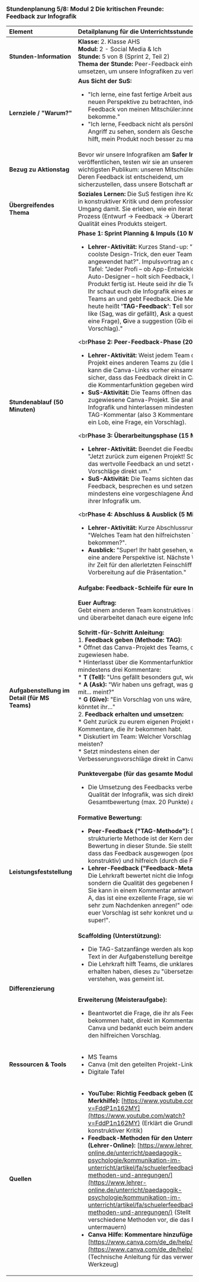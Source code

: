 ### **Stundenplanung 5/8: Modul 2 Die kritischen Freunde: Feedback zur Infografik**

| **Element** | **Detailplanung für die Unterrichtsstunde** |
| :--- | :--- |
| **Stunden-Information** | **Klasse:** 2. Klasse AHS<br>**Modul:** 2 - Social Media & Ich<br>**Stunde:** 5 von 8 (Sprint 2, Teil 2)<br>**Thema der Stunde:** Peer-Feedback einholen und umsetzen, um unsere Infografiken zu verbessern. |
| **Lernziele / "Warum?"** | **Aus Sicht der SuS:**<br><ul><li>"Ich lerne, eine fast fertige Arbeit aus einer neuen Perspektive zu betrachten, indem ich Feedback von meinen Mitschüler:innen bekomme."</li><li>"Ich lerne, Feedback nicht als persönlichen Angriff zu sehen, sondern als Geschenk, das mir hilft, mein Produkt noch besser zu machen."</li></ul> |
| **Bezug zu Aktionstag** | Bevor wir unsere Infografiken am **Safer Internet Day** veröffentlichen, testen wir sie an unserem wichtigsten Publikum: unseren Mitschüler:innen. Deren Feedback ist entscheidend, um sicherzustellen, dass unsere Botschaft ankommt. |
| **Übergreifendes Thema** | **Soziales Lernen:** Die SuS festigen ihre Kompetenzen in konstruktiver Kritik und dem professionellen Umgang damit. Sie erleben, wie ein iterativer Prozess (Entwurf -> Feedback -> Überarbeitung) die Qualität eines Produkts steigert. |
| **Stundenablauf (50 Minuten)** | **Phase 1: Sprint Planning & Impuls (10 Min.)**<br><ul><li>**Lehrer-Aktivität:** Kurzes Stand-up: "Was ist der coolste Design-Trick, den euer Team bisher angewendet hat?". Impulsvortrag an der digitalen Tafel: "Jeder Profi – ob App-Entwickler oder Auto-Designer – holt sich Feedback, bevor ein Produkt fertig ist. Heute seid ihr die Test-Nutzer! Ihr schaut euch die Infografik eines anderen Teams an und gebt Feedback. Die Methode heute heißt **'TAG-Feedback'**: **T**ell something you like (Sag, was dir gefällt), **A**sk a question (Stell eine Frage), **G**ive a suggestion (Gib einen Vorschlag)."</li></ul><br**Phase 2: Peer-Feedback-Phase (20 Min.)**<br><ul><li>**Lehrer-Aktivität:** Weist jedem Team das Canva-Projekt eines anderen Teams zu (die Lehrkraft kann die Canva-Links vorher einsammeln). Stellt sicher, dass das Feedback direkt in Canva über die Kommentarfunktion gegeben wird.</li><li>**SuS-Aktivität:** Die Teams öffnen das zugewiesene Canva-Projekt. Sie analysieren die Infografik und hinterlassen mindestens einen TAG-Kommentar (also 3 Kommentare insgesamt: ein Lob, eine Frage, ein Vorschlag).</li></ul><br**Phase 3: Überarbeitungsphase (15 Min.)**<br><ul><li>**Lehrer-Aktivität:** Beendet die Feedback-Runde. "Jetzt zurück zum eigenen Projekt! Schaut euch das wertvolle Feedback an und setzt einen der Vorschläge direkt um."</li><li>**SuS-Aktivität:** Die Teams sichten das erhaltene Feedback, besprechen es und setzen mindestens eine vorgeschlagene Änderung in ihrer Infografik um.</li></ul><br**Phase 4: Abschluss & Ausblick (5 Min.)**<br><ul><li>**Lehrer-Aktivität:** Kurze Abschlussrunde: "Welches Team hat den hilfreichsten Tipp bekommen?".</li><li>**Ausblick:** "Super! Ihr habt gesehen, wie wertvoll eine andere Perspektive ist. Nächste Woche habt ihr Zeit für den allerletzten Feinschliff und die Vorbereitung auf die Präsentation."</li></ul> |
| **Aufgabenstellung im Detail (für MS Teams)** | **Aufgabe: Feedback-Schleife für eure Infografik!**<br><br>**Euer Auftrag:**<br>Gebt einem anderen Team konstruktives Feedback und überarbeitet danach eure eigene Infografik.<br><br>**Schritt-für-Schritt Anleitung:**<br>1.  **Feedback geben (Methode: TAG):**<br>    *   Öffnet das Canva-Projekt des Teams, das ich euch zugewiesen habe.<br>    *   Hinterlasst über die Kommentarfunktion mindestens drei Kommentare:<br>        *   **T (Tell):** "Uns gefällt besonders gut, wie ihr..."<br>        *   **A (Ask):** "Wir haben uns gefragt, was genau ihr mit... meint?"<br>        *   **G (Give):** "Ein Vorschlag von uns wäre, vielleicht könntet ihr..."<br>2.  **Feedback erhalten und umsetzen:**<br>    *   Geht zurück zu eurem eigenen Projekt und lest die Kommentare, die ihr bekommen habt.<br>    *   Diskutiert im Team: Welcher Vorschlag hilft uns am meisten?<br>    *   Setzt mindestens einen der Verbesserungsvorschläge direkt in Canva um.<br><br>**Punktevergabe (für das gesamte Modul):**<br><ul><li>Die Umsetzung des Feedbacks verbessert die Qualität der Infografik, was sich direkt auf die Gesamtbewertung (max. 20 Punkte) auswirkt.</li></ul> |
| **Leistungsfeststellung** | **Formative Bewertung:**<br><ul><li>**Peer-Feedback ("TAG-Methode"):** Diese strukturierte Methode ist der Kern der formativen Bewertung in dieser Stunde. Sie stellt sicher, dass das Feedback ausgewogen (positiv und konstruktiv) und hilfreich (durch die Frage) ist.</li><li>**Lehrer-Feedback ("Feedback-Meta-Coach"):** Die Lehrkraft bewertet nicht die Infografiken, sondern die Qualität des gegebenen Feedbacks. Sie kann in einem Kommentar antworten: "Team A, das ist eine exzellente Frage, sie wird Team B sehr zum Nachdenken anregen!" oder "Team C, euer Vorschlag ist sehr konkret und umsetzbar, super!".</li></ul> |
| **Differenzierung** | **Scaffolding (Unterstützung):**<br><ul><li>Die TAG-Satzanfänge werden als kopierbarer Text in der Aufgabenstellung bereitgestellt.</li><li>Die Lehrkraft hilft Teams, die unklares Feedback erhalten haben, dieses zu "übersetzen" und zu verstehen, was gemeint ist.</li></ul><br>**Erweiterung (Meisteraufgabe):**<br><ul><li>Beantwortet die Frage, die ihr als Feedback bekommen habt, direkt im Kommentarfeld von Canva und bedankt euch beim anderen Team für den hilfreichen Vorschlag.</li></ul> |
| **Ressourcen & Tools** | <ul><li>MS Teams</li><li>Canva (mit den geteilten Projekt-Links)</li><li>Digitale Tafel</li></ul> |
| **Quellen**| <ul><li>**YouTube: Richtig Feedback geben (Die Merkhilfe):** [https://www.youtube.com/watch?v=FddP1n162MY](https://www.youtube.com/watch?v=FddP1n162MY) (Erklärt die Grundlagen konstruktiver Kritik)</li><li>**Feedback-Methoden für den Unterricht (Lehrer-Online):** [https://www.lehrer-online.de/unterricht/paedagogik-psychologie/kommunikation-im-unterricht/artikel/fa/schuelerfeedback-methoden-und-anregungen/](https://www.lehrer-online.de/unterricht/paedagogik-psychologie/kommunikation-im-unterricht/artikel/fa/schuelerfeedback-methoden-und-anregungen/) (Stellt verschiedene Methoden vor, die das Prinzip untermauern)</li><li>**Canva Hilfe: Kommentare hinzufügen:** [https://www.canva.com/de_de/help/comments/](https://www.canva.com/de_de/help/comments/) (Technische Anleitung für das verwendete Werkzeug)</li></ul> |

